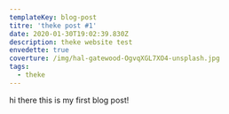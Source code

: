 ```yaml
---
templateKey: blog-post
titre: 'theke post #1'
date: 2020-01-30T19:02:39.830Z
description: theke website test
envedette: true
coverture: /img/hal-gatewood-OgvqXGL7XO4-unsplash.jpg
tags:
  - theke
---
```

hi there this is my first blog post!
